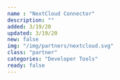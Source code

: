 ```yaml
---
name : "NextCloud Connector"
description: ""
added: 3/19/20
updated: 3/19/20
new: false
img: "/img/partners/nextcloud.svg"
class: "partner"
categories: "Developer Tools"
ready: false
---
```

